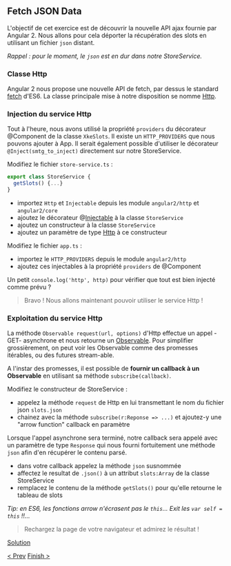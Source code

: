## Fetch JSON Data

L'objectif de cet exercice est de découvrir la nouvelle API ajax fournie par Angular 2.
Nous allons pour cela déporter la récupération des slots en utilisant un fichier `json` distant.

_Rappel : pour le moment, le `json` est en dur dans notre StoreService._


### Classe Http

Angular 2 nous propose une nouvelle API de fetch, par dessus le standard [fetch](https://github.com/github/fetch) d'ES6.
La classe principale mise à notre disposition se nomme [Http](https://angular.io/docs/ts/latest/api/http/Http-class.html).


### Injection du service Http

Tout à l'heure, nous avons utilisé la propriété `providers` du décorateur @Component de la classe `XkeSlots`. 
Il existe un `HTTP_PROVIDERS` que nous pouvons ajouter à App. 
Il serait également possible d'utiliser le décorateur `@Inject(smtg_to_inject)` directement sur notre StoreService.

Modifiez le fichier `store-service.ts` :

```typescript
export class StoreService {
  getSlots() {...}
}
```

- importez `Http` et `Injectable` depuis les module `angular2/http` et `angular2/core`
- ajoutez le décorateur @[Injectable](https://angular.io/docs/ts/latest/api/core/Injector-class.html) à la classe `StoreService`
- ajoutez un constructeur à la classe `StoreService`
- ajoutez un paramètre de type [Http](https://angular.io/docs/ts/latest/api/http/Http-class.html) à ce constructeur

Modifiez le fichier `app.ts` :

- importez le `HTTP_PROVIDERS` depuis le module `angular2/http`
- ajoutez ces injectables à la propriété `providers` de @Component

Un petit `console.log('http', http)` pour vérifier que tout est bien injecté comme prévu ?

> Bravo ! Nous allons maintenant pouvoir utiliser le service Http !


### Exploitation du service Http

La méthode `Observable request(url, options)` d'Http effectue un appel -GET- asynchrone et nous retourne un [Observable](https://github.com/Reactive-Extensions/RxJS). Pour simplifier grossièrement, on peut voir les Observable comme des promesses itérables, ou des futures stream-able.

A l'instar des promesses, il est possible de **fournir un callback à un Observable** en utilisant sa méthode `subscribe(callback)`.

Modifiez le constructeur de StoreService :
- appelez la méthode `request` de Http en lui transmettant le nom du fichier json `slots.json`
- chainez avec la méthode `subscribe(r:Reponse => ...)` et ajoutez-y une "arrow function" callback en paramètre

Lorsque l'appel asynchrone sera terminé, notre callback sera appelé avec un paramètre de type `Response` qui nous fourni fortuitement une méthode `json` afin d'en récupérer le contenu parsé.

- dans votre callback appelez la méthode `json` susnommée
- affectez le resultat de `.json()` à un attribut `slots:Array` de la classe StoreService
- remplacez le contenu de la méthode `getSlots()` pour qu'elle retourne le tableau de slots

_Tip: en ES6, les fonctions arrow n'écrasent pas le `this`... Exit les `var self = this` !!..._

> Rechargez la page de votre navigateur et admirez le résultat !


[Solution](6-fetch-data-solution.md)

[< Prev](5-filter-component.md) [Finish >](9-congratulations.html)
